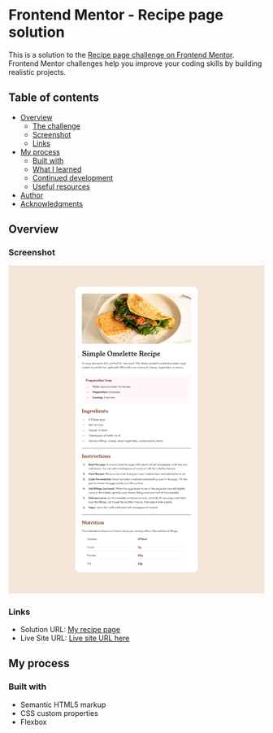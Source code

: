 # Frontend Mentor - Recipe page solution

This is a solution to the [Recipe page challenge on Frontend Mentor](https://www.frontendmentor.io/challenges/recipe-page-KiTsR8QQKm). Frontend Mentor challenges help you improve your coding skills by building realistic projects. 

## Table of contents

- [Overview](#overview)
  - [The challenge](#the-challenge)
  - [Screenshot](#screenshot)
  - [Links](#links)
- [My process](#my-process)
  - [Built with](#built-with)
  - [What I learned](#what-i-learned)
  - [Continued development](#continued-development)
  - [Useful resources](#useful-resources)
- [Author](#author)
- [Acknowledgments](#acknowledgments)

## Overview

### Screenshot

![Screenshot of my solution](./screenshot/Screenshot%202025-06-24%20at%2012-20-28%20Frontend%20Mentor%20Recipe%20page.png)


### Links

- Solution URL: [My recipe page](https://github.com/CodeVika/recipe-page-hw)
- Live Site URL: [Live site URL here](https://codevika.github.io/recipe-page-hw/)

## My process

### Built with

- Semantic HTML5 markup
- CSS custom properties
- Flexbox